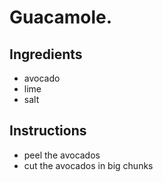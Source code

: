 # Guacamole.
## Ingredients
* avocado
* lime
* salt
## Instructions
* peel the avocados
* cut the avocados in big chunks
